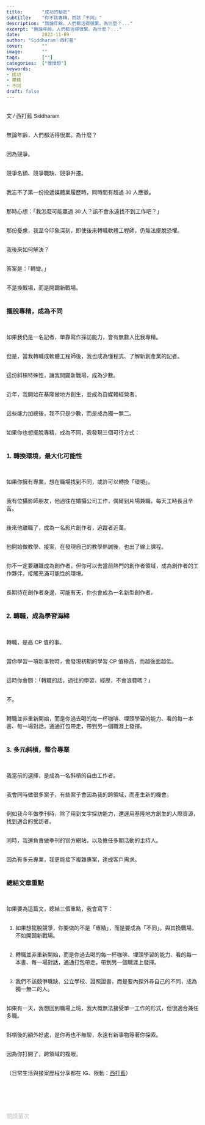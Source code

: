 ```yaml
---
title:       "成功的秘密"
subtitle:    "你不該專精，而該「不同」"
description: "無論年齡，人們都活得很累。為什麼？..."
excerpt: "無論年齡，人們都活得很累。為什麼？..."
date:        2023-11-09
author: "Siddharam｜西打藍"
cover:       ""
image:       ""
tags:        [""]
categories:  ["慢慢想"]
keywords:
- 成功
- 專精
- 不同
draft: false
---
```


<article style="font-family: 'Noto Sans TC', '微軟正黑體', sans-serif; font-weight: 300;">

<br>文 / 西打藍 Siddharam<br><br>

無論年齡，人們都活得很累。為什麼？<br><br>

因為競爭。<br><br>

競爭名額、競爭職缺、競爭升遷。<br><br>

我忘不了第一份投遞媒體業履歷時，同時間有超過 30 人應徵。<br><br>

那時心想：「我怎麼可能贏過 30 人？該不會永遠找不到工作吧？」<br><br>

那份憂慮，我至今印象深刻，即使後來轉職軟體工程師，仍無法擺脫恐懼。<br><br>

我後來如何解決？<br><br>

答案是：「轉彎。」<br><br>

不是換戰場，而是開闢新戰場。<br><br>


<h3 class="article-h1-color">擺脫專精，成為不同</h3><br>

如果我仍是一名記者，單靠寫作採訪能力，會有無數人比我專精。<br><br>

但是，當我轉職成軟體工程師後，我也成為懂程式、了解新創產業的記者。<br><br>

這份斜槓特殊性，讓我開闢新戰場，成為少數。<br><br>

近年，我開始在基隆做地方創生，並成為自媒體經營者。<br><br>

這些能力加總後，我不只是少數，而是成為獨一無二。<br><br>

如果你也想擺脫專精，成為不同，我發現三個可行方式：<br><br>


<h3 class="article-h1-color">1. 轉換環境，最大化可能性</h3><br>

如果你擁有專業，想在職場找到不同，或許可以轉換「環境」。<br><br>

我有位攝影師朋友，他過往在婚攝公司工作，偶爾到片場兼職，每天工時長且辛苦。<br><br>

後來他離職了，成為一名影片創作者，追蹤者近萬。<br><br>

他開始做教學、接案，在發現自己的教學熱誠後，也出了線上課程。<br><br>

你不一定要離職成為創作者，但你可以去當前熱門的創作者領域，成為創作者的工作夥伴，接觸充滿可能性的環境。<br><br>

長期待在創作者身邊，可能有天，你也會成為一名新型創作者。<br><br>


<h3 class="article-h1-color">2. 轉職，成為學習海綿</h3><br>

轉職，是高 CP 值的事。<br><br>

當你學習一項新事物時，會發現初期的學習 CP 值極高，而越後面越低。<br><br>

這時你會問：「轉職的話，過往的學習、經歷，不會浪費嗎？」<br><br>

不。<br><br>

轉職並非重新開始，而是你過去喝的每一杯咖啡、埋頭學習的能力、看的每一本書、每一場對話，通通打包帶走，帶到另一個職涯上發揮。<br><br>


<h3 class="article-h1-color">3. 多元斜槓，整合專業</h3><br>

我當前的選擇，是成為一名斜槓的自由工作者。<br><br>

我會同時做很多案子，有些案子會因為我的跨領域，而產生新的機會。<br><br>

例如我今年做季刊時，除了用到文字採訪能力，還運用基隆地方創生的人際資源，找到適合的受訪者。<br><br>

同時，我還負責做季刊的官方網站，以及擔任多期活動的主持人。<br><br>

因為有多元專業，我更能接下複雜專案，達成客戶需求。<br><br>


<h3 class="article-h1-color">總結文章重點</h3><br>

如果要為這篇文，總結三個重點，我會寫下：<br><br>

1. 如果想擺脫競爭，你要做的不是「專精」，而是要成為「不同」。與其換戰場，不如開闢新戰場。<br><br>

2. 轉職並非重新開始，而是你過去喝的每一杯咖啡、埋頭學習的能力、看的每一本書、每一場對話，通通打包帶走，帶到另一個職涯上發揮。<br><br>

3. 我們不該競爭職缺、公立學校、證照證書，而是要內探外尋自己的不同，成為獨一無二的人。<br><br>

如果有一天，我想回到職場上班，我大概無法接受單一工作的形式，但很適合兼任多職。<br><br>

斜槓後的額外好處，是你再也不無聊，永遠有新事物等著你探索。<br><br>

因為你打開了，跨領域的複眼。<br><br>


<!-- 斜槓金句：「打包帶走，帶到另一個職涯上發揮。」

成功的秘密，不是專精，而是不同。贏在起跑點 精細化的謬誤 選同樣賽場很蠢 開闢複雜多元化 建立不能更好

很慘的爭搶公務員名額，或是菁英學校的額度
不如開闢新戰場，到一個很少人競爭的地方，水電、
我的案例，所以離開職場，成為無法被定義，但能解決各式問題的人


步驟：
1
整合斜槓，文字 + 基隆 + 程式 + 自媒體 + 行銷，
不但可以整包案子，也會讓人留下印象深刻
怕不專精？所以我是個統合者，知道如何完成複雜案子，找到人幫忙


2
技能換個戰場：小公司的文案，或當拍短影片創業者的腳本寫手 -->





<!-- 
<!-- 案例 > 證明案例 > 壞處 > 怎麼改變（列步驟） > 結語總結金句 -->


（日常生活與接案歷程分享都在 IG、限動：<a href="https://www.instagram.com/sidd.blue/" target="_blank">西打藍</a>）<br><br>

<!-- <h3 class="article-h1-color"></h3><br> -->

<br><br><br>

</article>

<div style="color: #bfbfbf; font-size: 15px;" id="busuanzi_container_page_pv">
  閱讀量<span id="busuanzi_value_page_pv"></span>次
</div>

<script src="../../js/post.js"></script>
